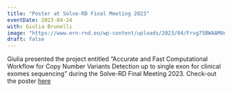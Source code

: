 ```yaml
---
title: "Poster at Solve-RD Final Meeting 2023"
eventDate: 2023-04-24
with: Giulia Brunelli
image: "https://www.ern-rnd.eu/wp-content/uploads/2023/04/Frvg75BWAAMUo3c.jpg"
draft: false
---
```


Giulia presented the project entitled “Accurate and Fast Computational Workflow for Copy Number Variants Detection up to single exon for clinical exomes sequencing” during the Solve-RD Final Meeting 2023. Check-out the poster [here](https://qr.link/Ph2X51)